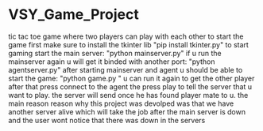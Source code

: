 # VSY_Game_Project
tic tac toe game where two players can play with each other 
to start the game first make sure to install the tkinter  lib
"pip install tkinter.py"
to start gaming start the  main server:
"python mainserver.py"
if u run the mainserver again u will get it binded with another port:
"python agentserver.py"
after starting mainserver and agent u should be able to start the game:
"python game.py "
u can run it again to get the other player
after that press connect to the agent the press play to tell the server that u want to play.
the server will send once he has found player mate to u.
the main reason reason why this project was devolped was that we have another server alive which will take the job after the main server is down and the user wont notice that there was down in the servers
